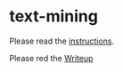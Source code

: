 # text-mining

Please read the [instructions](instructions.md).

Please red the [Writeup](part_03.md)
